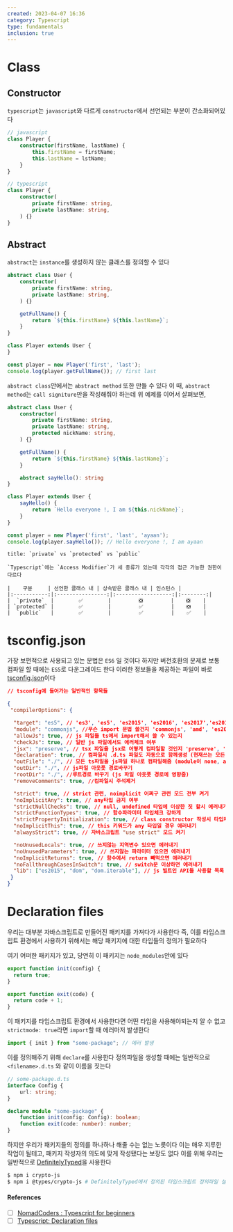 ```yaml
---
created: 2023-04-07 16:36
category: Typescript
type: fundamentals
inclusion: true
---
```


# Class
## Constructor
`typescript`는 `javascript`와 다르게 `constructor`에서 선언되는 부분이 간소화되어있다

```ts
// javascript
class Player {
	constructor(firstName, lastName) {
		this.firstName = firstName;
		this.lastName = lstName;
	}
}

// typescript
class Player {
	constructor(
		private firstName: string,
		private lastName: string,
	) {}
}
```

## Abstract
`abstract`는 `instance`를 생성하지 않는 클래스를 정의할 수 있다

```ts
abstract class User {
	constructor(
		private firstName: string,
		private lastName: string,
	) {}

	getFullName() {
		return `${this.firstName} ${this.lastName}`;
	}
}

class Player extends User {
}

const player = new Player('first', 'last');
console.log(player.getFullName()); // first last
```

`abstract class`안에서는 `abstract method` 또한 만들 수 있다
이 때, `abstract method`는 `call signiture`만을 작성해줘야 하는데 위 예제를 이어서 살펴보면,

```ts
abstract class User {
	constructor(
		private firstName: string,
		private lastName: string,
		protected nickName: string,
	) {}

	getFullName() {
		return `${this.firstName} ${this.lastName}`;
	}

	abstract sayHello(): string
}

class Player extends User {
	sayHello() {
		return `Hello everyone !, I am ${this.nickName}`;
	}
}

const player = new Player('first', 'last', 'ayaan');
console.log(player.sayHello()); // Hello everyone !, I am ayaan
```

````ad-attention
title: `private` vs `protected` vs `public`

`Typescript`에는 `Access Modifier`가 세 종류가 있는데 각각의 접근 가능한 권한이 다르다

|    구분     | 선언한 클래스 내 | 상속받은 클래스 내 | 인스턴스 |
|:-----------:|:----------------:|:------------------:|:--------:|
|  `private`  |        ✅        |         ❎         |    ❎    |
| `protected` |        ✅        |         ✅         |    ❎    |
|  `public`   |        ✅        |         ✅         |    ✅    |

````

# tsconfig.json
가장 보편적으로 사용되고 있는 문법은 `ES6` 일 것이다
하지만 버전호환의 문제로 보통 컴파일 할 때에는 `ES5`로 다운그레이드 한다
이러한 정보들을 제공하는 파일이 바로 [tsconfig.json](https://www.typescriptlang.org/ko/docs/handbook/tsconfig-json.html)이다

```json
// tsconfig에 들어가는 일반적인 항목들

{
 "compilerOptions": {

  "target": "es5", // 'es3', 'es5', 'es2015', 'es2016', 'es2017','es2018', 'esnext' 가능
  "module": "commonjs", //무슨 import 문법 쓸건지 'commonjs', 'amd', 'es2015', 'esnext'
  "allowJs": true, // js 파일들 ts에서 import해서 쓸 수 있는지 
  "checkJs": true, // 일반 js 파일에서도 에러체크 여부 
  "jsx": "preserve", // tsx 파일을 jsx로 어떻게 컴파일할 것인지 'preserve', 'react-native', 'react'
  "declaration": true, // 컴파일시 .d.ts 파일도 자동으로 함께생성 (현재쓰는 모든 타입이 정의된 파일)
  "outFile": "./", // 모든 ts파일을 js파일 하나로 컴파일해줌 (module이 none, amd, system일 때만 가능)
  "outDir": "./", // js파일 아웃풋 경로바꾸기
  "rootDir": "./", //루트경로 바꾸기 (js 파일 아웃풋 경로에 영향줌)
  "removeComments": true, //컴파일시 주석제거 

  "strict": true, // strict 관련, noimplicit 어쩌구 관련 모드 전부 켜기
  "noImplicitAny": true, // any타입 금지 여부
  "strictNullChecks": true, // null, undefined 타입에 이상한 짓 할시 에러내기 
  "strictFunctionTypes": true, // 함수파라미터 타입체크 강하게 
  "strictPropertyInitialization": true, // class constructor 작성시 타입체크 강하게
  "noImplicitThis": true, // this 키워드가 any 타입일 경우 에러내기
  "alwaysStrict": true, // 자바스크립트 "use strict" 모드 켜기

  "noUnusedLocals": true, // 쓰지않는 지역변수 있으면 에러내기
  "noUnusedParameters": true, // 쓰지않는 파라미터 있으면 에러내기
  "noImplicitReturns": true, // 함수에서 return 빼먹으면 에러내기 
  "noFallthroughCasesInSwitch": true, // switch문 이상하면 에러내기
  "lib": ["es2015", "dom", "dom.iterable"], // js 빌트인 API들 사용할 목록
 }
}
```

# Declaration files
우리는 대부분 자바스크립트로 만들어진 패키지를 가져다가 사용한다
즉, 이를 타입스크립트 환경에서 사용하기 위해서는 해당 패키지에 대한 타입들의 정의가 필요하다

여기 어떠한 패키지가 있고, 당연히 이 패키지는 `node_modules`안에 있다

```js
export function init(config) {
  return true;
}

export function exit(code) {
  return code + 1;
}
```

이 패키지를 타입스크립트 환경에서 사용한다면 어떤 타입을 사용해야되는지 알 수 없고
`strictmode: true`라면 `import`할 때 에러마저 발생한다

```ts
import { init } from "some-package"; // 에러 발생
```

이를 정의해주기 위해 `declare`를 사용한다
정의파일을 생성할 때에는 일반적으로 `<filename>.d.ts` 와 같이 이름을 짓는다

```ts
// some-package.d.ts
interface Config {
	url: string;
}

declare module "some-package" {
	function init(config: Config): boolean;
	function exit(code: number): number;
}
```

하지만 우리가 패키지들의 정의를 하나하나 해줄 수는 없는 노릇이다
이는 매우 지루한 작업이 될테고, 패키지 작성자의 의도에 맞게 작성됐다는 보장도 없다
이를 위해 우리는 일반적으로 [DefinitelyTyped](https://github.com/DefinitelyTyped/DefinitelyTyped)을 사용한다

```bash
$ npm i crypto-js
$ npm i @types/crypto-js # DefinitelyTyped에서 정의된 타입스크립트 정의파일 설치
```

#### References
- [ ] [NomadCoders : Typescript for beginners](https://nomadcoders.co/typescript-for-beginners/)
- [ ] [Typescript: Declaration files](https://www.typescriptlang.org/docs/handbook/declaration-files/introduction.html)